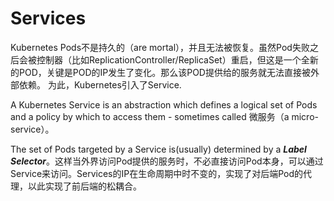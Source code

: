 # Services
Kubernetes Pods不是持久的（are mortal），并且无法被恢复。虽然Pod失败之后会被控制器（比如ReplicationController/ReplicaSet）重启，但这是一个全新的POD，关键是POD的IP发生了变化。那么该POD提供给的服务就无法直接被外部依赖。
为此，Kubernetes引入了Service.

A Kubernetes Service is an abstraction which defines a logical set of Pods and a policy by which to access them - sometimes called 微服务（a micro-service）。

The set of Pods targeted by a Service is(usually) determined by a ***Label Selector***。这样当外界访问Pod提供的服务时，不必直接访问Pod本身，可以通过Service来访问。Services的IP在生命周期中时不变的，实现了对后端Pod的代理，以此实现了前后端的松耦合。
